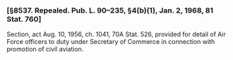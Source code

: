 ### [§8537. Repealed. Pub. L. 90–235, §4(b)(1), Jan. 2, 1968, 81 Stat. 760] ###

Section, act Aug. 10, 1956, ch. 1041, 70A Stat. 526, provided for detail of Air Force officers to duty under Secretary of Commerce in connection with promotion of civil aviation.